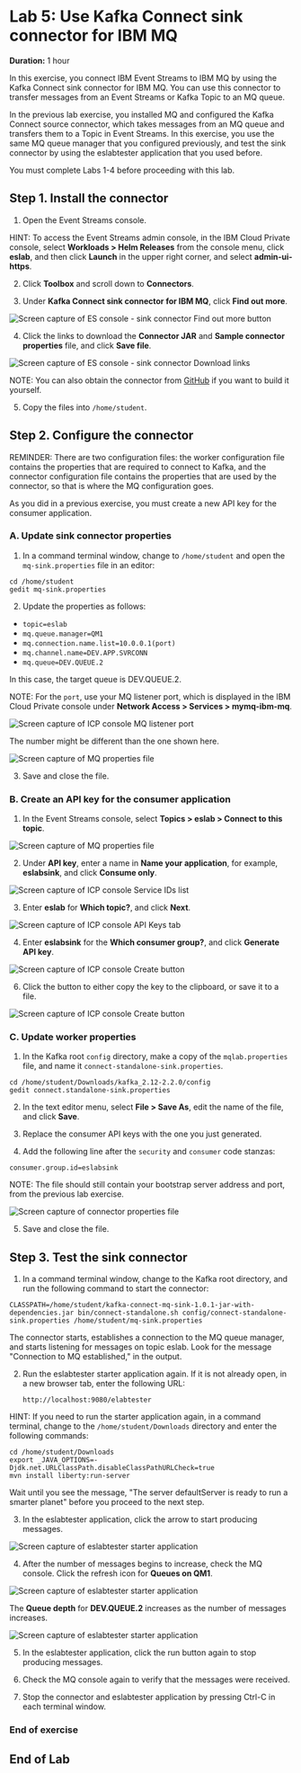 # Lab 5: Use Kafka Connect sink connector for IBM MQ

**Duration:** 1 hour

In this exercise, you connect IBM Event Streams to IBM MQ by using the Kafka Connect sink connector for IBM MQ. You can use this connector to transfer messages from an Event Streams or Kafka Topic to an MQ queue.  

In the previous lab exercise, you installed MQ and configured the Kafka Connect source connector, which takes messages from an MQ queue and transfers them to a Topic in Event Streams. In this exercise, you use the same MQ queue manager that you configured previously, and test the sink connector by using the eslabtester application that you used before.

You must complete Labs 1-4 before proceeding with this lab. 


## Step 1. Install the connector

1. Open the Event Streams console.

 HINT: To access the Event Streams admin console, in the IBM Cloud Private console, select **Workloads > Helm Releases** from the console menu, click **eslab**, and then click **Launch** in the upper right corner, and select **admin-ui-https**.
 
2. Click **Toolbox** and scroll down to **Connectors**.

3. Under **Kafka Connect sink connector for IBM MQ**, click **Find out more**.

 ![Screen capture of ES console - sink connector Find out more button](../Images/lab05-sink1.png)

4. Click the links to download the **Connector JAR** and **Sample connector properties** file, and click **Save file**.

 ![Screen capture of ES console - sink connector Download links](../Images/lab05-sink2.png)

 NOTE: You can also obtain the connector from [GitHub](https://github.com/ibm-messaging/kafka-connect-mq-sink) if you want to build it yourself. 

5. Copy the files into `/home/student`.

## Step 2. Configure the connector

REMINDER: There are two configuration files: the worker configuration file contains the properties that are required to connect to Kafka, and the connector configuration file contains the properties that are used by the connector, so that is where the MQ configuration goes.

As you did in a previous exercise, you must create a new API key for the consumer application. 

### A. Update sink connector properties

1. In a command terminal window, change to `/home/student` and open the `mq-sink.properties` file in an editor:

 ```
 cd /home/student
 gedit mq-sink.properties
 ```
2. Update the properties as follows:

 * `topic=eslab`
 * `mq.queue.manager=QM1`
 * `mq.connection.name.list=10.0.0.1(port)`
 * `mq.channel.name=DEV.APP.SVRCONN`
 * `mq.queue=DEV.QUEUE.2`

 In this case, the target queue is DEV.QUEUE.2. 

 NOTE: For the `port`, use your MQ listener port, which is displayed in the IBM Cloud Private console under **Network Access > Services > mymq-ibm-mq**.
 
 ![Screen capture of ICP console MQ listener port](../Images/lab04-sourceconnect30.png)  
 
 The number might be different than the one shown here.

 ![Screen capture of MQ properties file](../Images/lab05-sink3.png)  

3. Save and close the file.

### B. Create an API key for the consumer application 

1. In the Event Streams console, select **Topics > eslab > Connect to this topic**.

 ![Screen capture of MQ properties file](../Images/lab05-sink15.png)  

2. Under **API key**, enter a name in **Name your application**, for example, **eslabsink**, and click **Consume only**.

 ![Screen capture of ICP console Service IDs list](../Images/lab05-sink16.png)

3. Enter **eslab** for **Which topic?**, and click **Next**.

 ![Screen capture of ICP console API Keys tab](../Images/lab05-sink17.png) 
 
4. Enter **eslabsink** for the **Which consumer group?**, and click **Generate API key**.

 ![Screen capture of ICP console Create button](../Images/lab05-sink18.png)
 
6. Click the button to either copy the key to the clipboard, or save it to a file. 

 ![Screen capture of ICP console Create button](../Images/lab05-sink19.png)

 
### C. Update worker properties

1. In the Kafka root `config` directory, make a copy of the `mqlab.properties` file, and name it `connect-standalone-sink.properties`.

 ```
 cd /home/student/Downloads/kafka_2.12-2.2.0/config
 gedit connect.standalone-sink.properties
 ```
 
2. In the text editor menu, select **File > Save As**, edit the name of the file, and click **Save**.

3. Replace the consumer API keys with the one you just generated. 

4. Add the following line after the `security` and `consumer` code stanzas:

 `consumer.group.id=eslabsink`
 
 NOTE: The file should still contain your bootstrap server address and port, from the previous lab exercise. 
 
 ![Screen capture of connector properties file](../Images/lab05-sink13.png)  
 
5. Save and close the file.

## Step 3. Test the sink connector

1. In a command terminal window, change to the Kafka root directory, and run the following command to start the connector:

 `CLASSPATH=/home/student/kafka-connect-mq-sink-1.0.1-jar-with-dependencies.jar bin/connect-standalone.sh config/connect-standalone-sink.properties /home/student/mq-sink.properties`
 
 The connector starts, establishes a connection to the MQ queue manager, and starts listening for messages on topic eslab. Look for the message "Connection to MQ established," in the output.
 
2. Run the eslabtester starter application again. If it is not already open, in a new browser tab, enter the following URL:

	`http://localhost:9080/elabtester`

 HINT: If you need to run the starter application again, in a command terminal, change to the `/home/student/Downloads` directory and enter the following commands:

 ```
cd /home/student/Downloads
export _JAVA_OPTIONS=-Djdk.net.URLClassPath.disableClassPathURLCheck=true
mvn install liberty:run-server
```

 Wait until you see the message, "The server defaultServer is ready to run a smarter planet" before you proceed to the next step.
	
3. In the eslabtester application, click the arrow to start producing messages. 

 ![Screen capture of eslabtester starter application](../Images/lab05-sink14.png)  

4. After the number of messages begins to increase, check the MQ console. Click the refresh icon for **Queues on QM1**.

 ![Screen capture of eslabtester starter application](../Images/lab05-sink8.png)  
 
 The **Queue depth** for **DEV.QUEUE.2** increases as the number of messages increases.
 
 ![Screen capture of eslabtester starter application](../Images/lab05-sink20.png)   

5. In the eslabtester application, click the run button again to stop producing messages.

6. Check the MQ console again to verify that the messages were received. 

7. Stop the connector and eslabtester application by pressing Ctrl-C in each terminal window. 

### End of exercise

## End of Lab